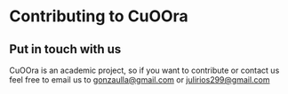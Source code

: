 # Contributing to CuOOra

## Put in touch with us

CuOOra is an academic project, so if you want to contribute or contact us feel free to email us to gonzaulla@gmail.com or julirios299@gmail.com